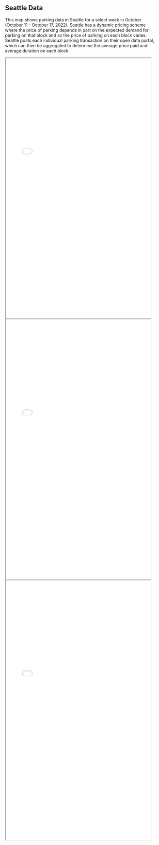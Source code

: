 ## Seattle Data

This map shows parking data in Seattle for a select week in October (October 11 - October 17, 2022). Seattle has a dynamic pricing scheme where the price of parking depends in part on the expected demand for parking on that block and so the price of parking on each block varies. Seattle posts each individual parking transaction on their open data portal, which can then be aggregated to determine the average price paid and average duration on each block. 

<iframe src="seattle_parking_final.html" height="855" width="95%"></iframe> 
                                                          
<iframe src="Parking_map_2.png" height="855" width="95%"></iframe> 
<iframe src="Parking_map_1.png" height="855" width="95%"></iframe> 
